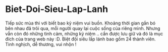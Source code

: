 # Biet-Doi-Sieu-Lap-Lanh
Tiếp sức mùa thi với biết bao kỷ niệm vui buồn.
Khoảng thời gian gắn bó bên nhau đã trôi qua, mỗi người quay lại cuộc sống của riêng mình. Nhưng vẫn còn đó những tình cảm, những kỷ niệm .. cần được lưu giữ và đó là mục đích của trang web này :D. 
Biệt đội siêu lấp lánh bao gồm 24 thành viên. Tinh nghịch, dễ thương, vui nhộn ! 
